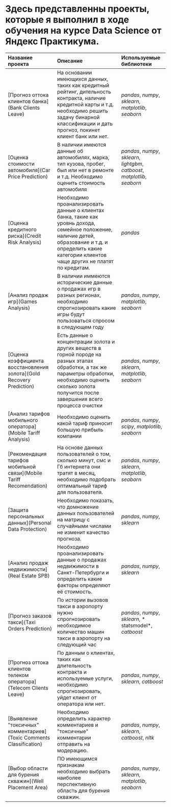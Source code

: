 # Здесь представленны проекты, которые я выполнил в ходе обучения на курсе Data Science от Яндекс Практикума.

| Название проекта | Описание | Используемые библиотеки | 
| :---------------------- | :---------------------- | :---------------------- |
| [Прогноз оттока клиентов банка](Bank Clients Leave) |На основании имеющихся данных, таких как кредитный рейтинг, дительность контракта, наличие кредитной карты и т.д. необходимо решить задачу бинарной классификации и дать прогноз, покинет клиент банк или нет.| *pandas*, *numpy*, *sklearn*, *matplotlib*, *seaborn* |
| [Оценка стоимости автомобиля](Car Price Prediction) |В наличии имеются данные об автомобилях, марка, тип кузова, пробег, был или нет в ремонте и т.д. Необходимо оценить стоимость автомобиля |*pandas*, *numpy*, *sklearn*, *lightgbm*, *catboost*, *matplotlib*, *seaborn* |
| [Оценка кредитного риска](Credit Risk Analysis) |Необходимо проанализировать данные о клиентах банка, такие как уровнь дохода, семейное положение, наличие детей, образование и т.д. и определить какие категории клиентов чаще других не платят по кредитам.|*pandas*|
| [Анализ продаж игр](Games Analysis) |В наличии иммеются исторические данные о продажах игр в разных регионах, необходимо спрогнозировать какие игры будут пользоваться спросом в следующем году|*pandas*, *numpy*, *matplotlib*, *seaborn*|
| [Оценка коэффициента восстановления золота](Gold Recovery Prediction) |Есть данные о концентрации золота и других веществ в горной породе на разных этапах обработки, а так же параметры обработки, необходимо оценить сколько золота получится после завершения всего процесса очистки|*pandas*, *numpy*, *sklearn*, *matplotlib*, *seaborn*|
| [Анализ тарифов мобильного оператора](Mobile Tariff Analysis) | Необходимо оценить какой тариф приносит большую прибыль компании |*pandas*, *numpy*, *scipy*, *matplotlib*, *seaborn*|
| [Рекомендация тарифов мобильной связи](Mobile Tariff Recomendation) | На основе данных пользователей о том, сколько минут, смс и Гб интернета они тратят в месяц, необходимо подобрать оптимальный тариф для пользователя. |*pandas*, *numpy*, *sklearn*, *matplotlib*, *seaborn* |
| [Защита персональных данных](Personal Data Protection) | Необходимо показать, что домножение данных пользователей на матрицу с случайными числами не изменит качество прогноза.|*pandas*, *numpy*, *sklearn*|
| [Анализ продаж недвижимости](Real Estate SPB) |Необходимо проанализировать данные о продажах недвижимости в Санкт-Петербурги и определить какие факторы определяют её стоимость. |*pandas*, *numpy*, *sklearn* |
| [Прогноз заказов такси](Taxi Orders Prediction) |По истории вызовов такси в аэропорту нужно спрогнозировать необходимое количество машин такси в аэропорту на следующий час |*pandas*, *numpy*, *sklearn*, * statsmodel*, *catboost*|
| [Прогноз оттока клиентов телеком оператора](Telecom Clients Leave) | По данным о клиентах, таких как длительность контракта и используемые услуги, необходимо спрогнозировать, уйдет клиент от оператора или нет.|*pandas*, *numpy*, *sklearn*, *catboost*|
| [Выявление "токсичных" комментариев](Toxic Comments Classification) | Необходимо определить характер комментариев и "токсичные" комментарии отправить на модерацию.|*pandas*, *numpy*, *sklearn*, *catboost*, *nltk*|
| [Выбор области для бурения скважин](Well Placement Area) | ПО имеющимся признакам необходимо выбрать наиболее перспективную область для бурения скважин.|*pandas*, *numpy*, *sklearn*, *matplotlib*, *seaborn*|